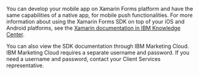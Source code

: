 You can develop your mobile app on Xamarin Forms platform and have the same capabilities of a native app, for mobile push functionalities. For more information about using the Xamarin Forms SDK on top of your iOS and Android platforms, see the [Xamarin documentation in IBM Knowledge Center](https://www.ibm.com/support/knowledgecenter/en/SSMRK7_3.0.0/AppPush/xamarin_container.html).

You can also view the SDK documentation through IBM Marketing Cloud. IBM Marketing Cloud requires a separate username and password. If you need a username and password, contact your Client Services representative.
